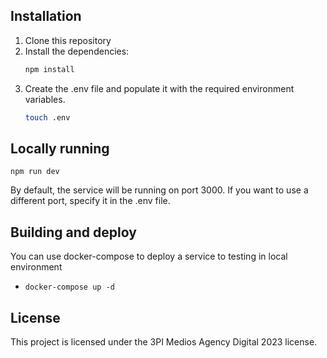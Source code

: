 ## Installation

1. Clone this repository
2. Install the dependencies:
   ```bash
   npm install
   ```
3. Create the .env file and populate it with the required environment variables.
   ```bash
   touch .env
   ```

## Locally running

    npm run dev

By default, the service will be running on port 3000. If you want to use a different port, specify it in the .env file.

## Building and deploy

You can use docker-compose to deploy a service to testing in local environment

- `docker-compose up -d`

## License

This project is licensed under the 3PI Medios Agency Digital 2023 license.
